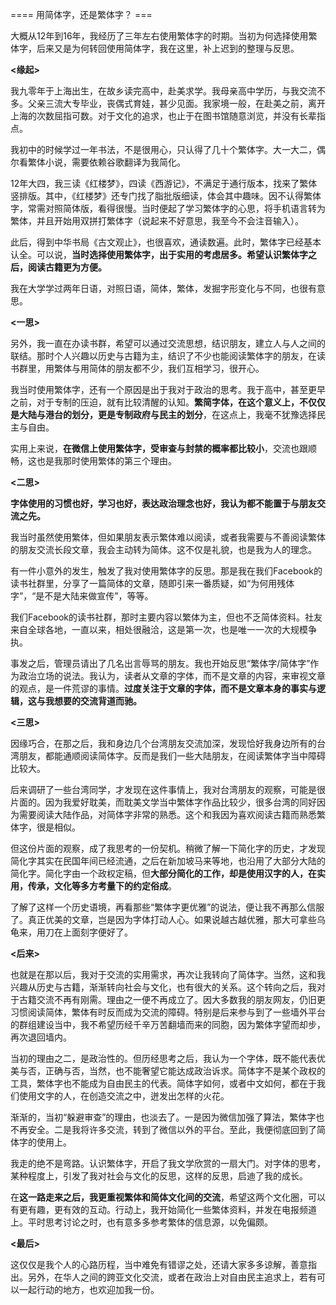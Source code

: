 ==== 用简体字，还是繁体字？ ===

大概从12年到16年，我经历了三年左右使用繁体字的时期。当初为何选择使用繁体字，后来又是为何转回使用简体字，我在这里，补上迟到的整理与反思。

**<缘起>**

我九零年于上海出生，在故乡读完高中，赴美求学。我母亲高中学历，与我交流不多。父亲三流大专毕业，丧偶式育娃，甚少见面。我家境一般，在赴美之前，离开上海的次数屈指可数。对于文化的追求，也止于在图书馆随意浏览，并没有长辈指点。

我初中的时候学过一年书法，不是很用心，只认得了几十个繁体字。大一大二，偶尔看繁体小说，需要依赖谷歌翻译为我简化。

12年大四，我三读《红楼梦》，四读《西游记》，不满足于通行版本，找来了繁体竖排版。其中，《红楼梦》还专门找了脂批版细读，体会其中趣味。因不认得繁体字，常需对照简体版，看得很慢。当时便起了学习繁体字的心思，将手机语言转为繁体，并且开始用双拼打繁体字（说起来不好意思，我至今不会注音输入）。

此后，得到中华书局《古文观止》，也很喜欢，通读数遍。此时，繁体字已经基本认全。可以说，**当时选择使用繁体字，出于实用的考虑居多。希望认识繁体字之后，阅读古籍更为方便。**

我在大学学过两年日语，对照日语，简体，繁体，发掘字形变化与不同，也很有意思。

**<一思>**

另外，我一直在办读书群，希望可以通过交流思想，结识朋友，建立人与人之间的联结。那时个人兴趣以历史与古籍为主，结识了不少也能阅读繁体字的朋友，在读书群里，用繁体与用简体的朋友都不少，我们互相学习，很开心。

我当时使用繁体字，还有一个原因是出于我对于政治的思考。我于高中，甚至更早之前，对于专制的压迫，就有比较清醒的认知。**繁简字体，在这个意义上，不仅仅是大陆与港台的划分，更是专制政府与民主的划分**，在这点上，我毫不犹豫选择民主与自由。

实用上来说，**在微信上使用繁体字，受审查与封禁的概率都比较小**，交流也跟顺畅，这也是我那时使用繁体的第三个理由。

**<二思>**

**字体使用的习惯也好，学习也好，表达政治理念也好，我认为都不能置于与朋友交流之先。**

我当时虽然使用繁体，但如果朋友表示繁体难以阅读，或者我需要与不善阅读繁体的朋友交流长段文章，我会主动转为简体。这不仅是礼貌，也是我为人的理念。

有一件小意外的发生，触发了我对使用繁体字的反思。那是我在我们Facebook的读书社群里，分享了一篇简体的文章，随即引来一番质疑，如“为何用残体字”，“是不是大陆来做宣传”，等等。

我们Facebook的读书社群，那时主要内容以繁体为主，但也不乏简体资料。社友来自全球各地，一直以来，相处很融洽，这是第一次，也是唯一一次的大规模争执。

事发之后，管理员请出了几名出言辱骂的朋友。我也开始反思“繁体字/简体字”作为政治立场的说法。我认为，读者从文章的字体，而不是文章的内容，来审视文章的观点，是一件荒谬的事情。**过度关注于文章的字体，而不是文章本身的事实与逻辑，这与我想要的交流背道而驰。**

**<三****思****>**

因缘巧合，在那之后，我和身边几个台湾朋友交流加深，发现恰好我身边所有的台湾朋友，都能通顺阅读简体字。反而是我们一些大陆朋友，在阅读繁体字当中障碍比较大。

后来调研了一些台湾同学，才发现在这件事情上，我对台湾朋友的观察，可能是很片面的。因为我爱好耽美，而耽美文学当中繁体字作品比较少，很多台湾的同好因为需要阅读大陆作品，对简体字非常的熟悉。这个和我因为喜欢阅读古籍而熟悉繁体字，很是相似。

但这份片面的观察，成了我思考的一份契机。稍微了解一下简化字的历史，才发现简化字其实在民国年间已经流通，之后在新加坡马来等地，也沿用了大部分大陆的简化字。简化字由一个政权定稿，但**大部分简化的工作，却是使用汉字的人，在实用，传承，文化等多方考量下的约定俗成**。

了解了这样一个历史语境，再看那些“繁体字更优雅”的说法，便让我不再那么信服了。真正优美的文章，岂是因为字体打动人心。如果说越古越优雅，那大可拿些乌龟来，用刀在上面刻字便好了。

**<后来>**

也就是在那以后，我对于交流的实用需求，再次让我转向了简体字。当然，这和我兴趣从历史与古籍，渐渐转向社会与文化，也有很大的关系。这个转向之后，我对于古籍交流不再有刚需。理由之一便不再成立了。因大多数我的朋友网友，仍旧更习惯阅读简体，繁体有时反而成为交流的障碍。特别是后来参与到了一些墙外平台的群组建设当中，我不希望历经千辛万苦翻墙而来的同胞，因为繁体字望而却步，再次退回墙内。

当初的理由之二，是政治性的。但历经思考之后，我认为一个字体，既不能代表优美与否，正确与否，当然，也不能奢望它能达成政治诉求。简体字不是某个政权的工具，繁体字也不能成为自由民主的代表。简体字如何，或者中文如何，都在于我们使用文字的人，在创造交流之中，迸发出怎样的火花。

渐渐的，当初“躲避审查”的理由，也淡去了。一是因为微信加强了算法，繁体字也不再安全。二是我将许多交流，转到了微信以外的平台。至此，我便彻底回到了简体字的使用上。

我走的绝不是弯路。认识繁体字，开启了我文学欣赏的一扇大门。对字体的思考，某种程度上，引发了我对社会与文化的反思，这样的反思，启迪了我的成长。

在**这一路走来之后，我更重视繁体和简体文化间的交流**，希望这两个文化圈，可以有更有趣，更有效的互动。行动上，我开始简化一些繁体资料，并发在电报频道上。平时思考讨论之时，也有意多多参考繁体的信息源，以免偏颇。

**<最后>**

这仅仅是我个人的心路历程，当中难免有错谬之处，还请大家多多谅解，善意指出。另外，在华人之间的跨亚文化交流，或者在政治上对自由民主追求上，若有可以一起行动的地方，也欢迎加我一份。